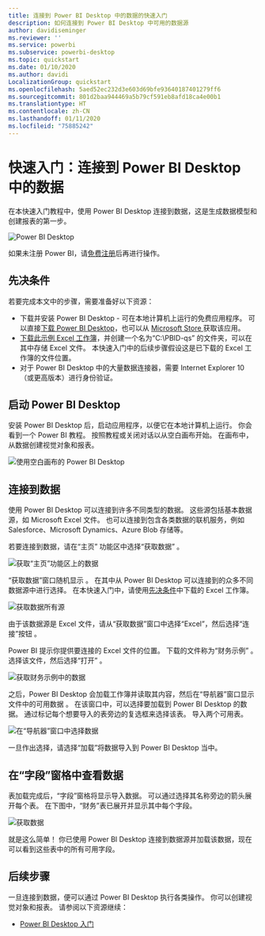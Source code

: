 ```yaml
---
title: 连接到 Power BI Desktop 中的数据的快速入门
description: 如何连接到 Power BI Desktop 中可用的数据源
author: davidiseminger
ms.reviewer: ''
ms.service: powerbi
ms.subservice: powerbi-desktop
ms.topic: quickstart
ms.date: 01/10/2020
ms.author: davidi
LocalizationGroup: quickstart
ms.openlocfilehash: 5aed52ec232d3e603d69bfe93640187401279ff6
ms.sourcegitcommit: 801d2baa944469a5b79cf591eb8afd18ca4e00b1
ms.translationtype: HT
ms.contentlocale: zh-CN
ms.lasthandoff: 01/11/2020
ms.locfileid: "75885242"
---
```

# <a name="quickstart-connect-to-data-in-power-bi-desktop"></a>快速入门：连接到 Power BI Desktop 中的数据

在本快速入门教程中，使用 Power BI Desktop 连接到数据，这是生成数据模型和创建报表的第一步。

![Power BI Desktop](media/desktop-what-is-desktop/what-is-desktop_01.png)

如果未注册 Power BI，请[免费注册](https://app.powerbi.com/signupredirect?pbi_source=web)后再进行操作。

## <a name="prerequisites"></a>先决条件

若要完成本文中的步骤，需要准备好以下资源：

* 下载并安装 Power BI Desktop - 可在本地计算机上运行的免费应用程序。 可以直接[下载 Power BI Desktop](https://powerbi.microsoft.com/desktop)，也可以从 [Microsoft Store ](https://aka.ms/pbidesktopstore)获取该应用。
* [下载此示例 Excel 工作簿](https://go.microsoft.com/fwlink/?LinkID=521962)，并创建一个名为“C:\PBID-qs”  的文件夹，可以在其中存储 Excel 文件。 本快速入门中的后续步骤假设这是已下载的 Excel 工作簿的文件位置。
* 对于 Power BI Desktop 中的大量数据连接器，需要 Internet Explorer 10（或更高版本）进行身份验证。

## <a name="launch-power-bi-desktop"></a>启动 Power BI Desktop

安装 Power BI Desktop 后，启动应用程序，以便它在本地计算机上运行。 你会看到一个 Power BI 教程。 按照教程或关闭对话以从空白画布开始。 在画布中，从数据创建视觉对象和报表。

![使用空白画布的 Power BI Desktop](media/desktop-quickstart-connect-to-data/qs-connect-data_01.png)

## <a name="connect-to-data"></a>连接到数据

使用 Power BI Desktop 可以连接到许多不同类型的数据。 这些源包括基本数据源，如 Microsoft Excel 文件。 也可以连接到包含各类数据的联机服务，例如 Salesforce、Microsoft Dynamics、Azure Blob 存储等。

若要连接到数据，请在“主页”  功能区中选择“获取数据”  。

![获取“主页”功能区上的数据](media/desktop-quickstart-connect-to-data/qs-connect-data_02.png)

“获取数据”窗口随机显示  。 在其中从 Power BI Desktop 可以连接到的众多不同数据源中进行选择。 在本快速入门中，请使用[先决条件](#prerequisites)中下载的 Excel 工作簿。

![获取数据所有源](media/desktop-quickstart-connect-to-data/qs-connect-data_03.png)

由于该数据源是 Excel 文件，请从“获取数据”窗口中选择“Excel”，然后选择“连接”按钮    。

Power BI 提示你提供要连接的 Excel 文件的位置。 下载的文件称为“财务示例”  。 选择该文件，然后选择“打开”  。

![获取财务示例中的数据](media/desktop-quickstart-connect-to-data/qs-connect-data_04.png)

之后，Power BI Desktop 会加载工作簿并读取其内容，然后在“导航器”窗口显示文件中的可用数据  。 在该窗口中，可以选择要加载到 Power BI Desktop 的数据。 通过标记每个想要导入的表旁边的复选框来选择该表。 导入两个可用表。

![在“导航器”窗口中选择数据](media/desktop-quickstart-connect-to-data/qs-connect-data_05.png)

一旦作出选择，请选择“加载”将数据导入到 Power BI Desktop 当中。 

## <a name="view-data-in-the-fields-pane"></a>在“字段”窗格中查看数据

表加载完成后，“字段”窗格将显示导入数据。  可以通过选择其名称旁边的箭头展开每个表。 在下图中，“财务”表已展开并显示其中每个字段。 

![获取数据](media/desktop-quickstart-connect-to-data/qs-connect-data_06.png)

就是这么简单！ 你已使用 Power BI Desktop 连接到数据源并加载该数据，现在可以看到这些表中的所有可用字段。

## <a name="next-steps"></a>后续步骤

一旦连接到数据，便可以通过 Power BI Desktop 执行各类操作。 你可以创建视觉对象和报表。 请参阅以下资源继续：

* [Power BI Desktop 入门](desktop-getting-started.md)
